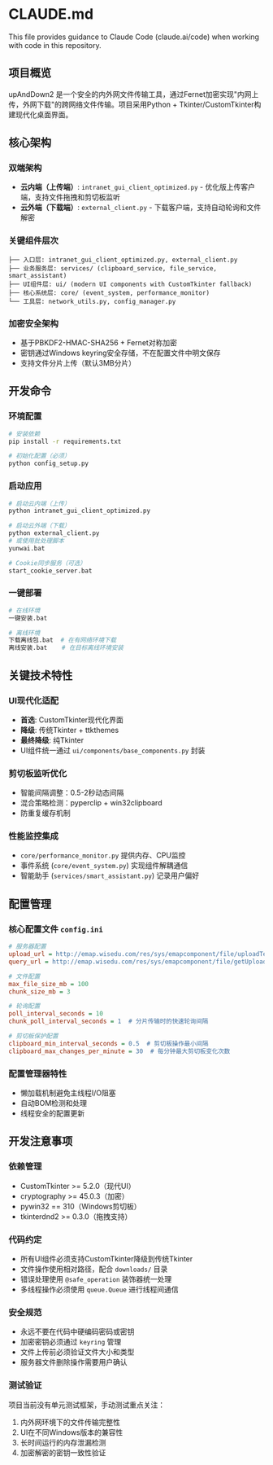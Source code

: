 # CLAUDE.md

This file provides guidance to Claude Code (claude.ai/code) when working with code in this repository.

## 项目概览

upAndDown2 是一个安全的内外网文件传输工具，通过Fernet加密实现"内网上传，外网下载"的跨网络文件传输。项目采用Python + Tkinter/CustomTkinter构建现代化桌面界面。

## 核心架构

### 双端架构
- **云内端（上传端）**: `intranet_gui_client_optimized.py` - 优化版上传客户端，支持文件拖拽和剪切板监听
- **云外端（下载端）**: `external_client.py` - 下载客户端，支持自动轮询和文件解密

### 关键组件层次
```
├── 入口层: intranet_gui_client_optimized.py, external_client.py
├── 业务服务层: services/ (clipboard_service, file_service, smart_assistant)
├── UI组件层: ui/ (modern UI components with CustomTkinter fallback)
├── 核心系统层: core/ (event_system, performance_monitor)
└── 工具层: network_utils.py, config_manager.py
```

### 加密安全架构
- 基于PBKDF2-HMAC-SHA256 + Fernet对称加密
- 密钥通过Windows keyring安全存储，不在配置文件中明文保存
- 支持文件分片上传（默认3MB分片）

## 开发命令

### 环境配置
```bash
# 安装依赖
pip install -r requirements.txt

# 初始化配置（必须）
python config_setup.py
```

### 启动应用
```bash
# 启动云内端（上传）
python intranet_gui_client_optimized.py

# 启动云外端（下载）
python external_client.py
# 或使用批处理脚本
yunwai.bat

# Cookie同步服务（可选）
start_cookie_server.bat
```

### 一键部署
```bash
# 在线环境
一键安装.bat

# 离线环境
下载离线包.bat  # 在有网络环境下载
离线安装.bat    # 在目标离线环境安装
```

## 关键技术特性

### UI现代化适配
- **首选**: CustomTkinter现代化界面
- **降级**: 传统Tkinter + ttkthemes
- **最终降级**: 纯Tkinter
- UI组件统一通过 `ui/components/base_components.py` 封装

### 剪切板监听优化
- 智能间隔调整：0.5-2秒动态间隔
- 混合策略检测：pyperclip + win32clipboard
- 防重复缓存机制

### 性能监控集成
- `core/performance_monitor.py` 提供内存、CPU监控
- 事件系统 (`core/event_system.py`) 实现组件解耦通信
- 智能助手 (`services/smart_assistant.py`) 记录用户偏好

## 配置管理

### 核心配置文件 `config.ini`
```ini
# 服务器配置
upload_url = http://emap.wisedu.com/res/sys/emapcomponent/file/uploadTempFileAsAttachment.do
query_url = http://emap.wisedu.com/res/sys/emapcomponent/file/getUploadedAttachment/fileUploadToken.do

# 文件配置
max_file_size_mb = 100
chunk_size_mb = 3

# 轮询配置
poll_interval_seconds = 10
chunk_poll_interval_seconds = 1  # 分片传输时的快速轮询间隔

# 剪切板保护配置
clipboard_min_interval_seconds = 0.5  # 剪切板操作最小间隔
clipboard_max_changes_per_minute = 30  # 每分钟最大剪切板变化次数
```

### 配置管理器特性
- 懒加载机制避免主线程I/O阻塞
- 自动BOM检测和处理
- 线程安全的配置更新

## 开发注意事项

### 依赖管理
- CustomTkinter >= 5.2.0（现代UI）
- cryptography >= 45.0.3（加密）
- pywin32 == 310（Windows剪切板）
- tkinterdnd2 >= 0.3.0（拖拽支持）

### 代码约定
- 所有UI组件必须支持CustomTkinter降级到传统Tkinter
- 文件操作使用相对路径，配合 `downloads/` 目录
- 错误处理使用 `@safe_operation` 装饰器统一处理
- 多线程操作必须使用 `queue.Queue` 进行线程间通信

### 安全规范
- 永远不要在代码中硬编码密码或密钥
- 加密密钥必须通过 `keyring` 管理
- 文件上传前必须验证文件大小和类型
- 服务器文件删除操作需要用户确认

### 测试验证
项目当前没有单元测试框架，手动测试重点关注：
1. 内外网环境下的文件传输完整性
2. UI在不同Windows版本的兼容性
3. 长时间运行的内存泄漏检测
4. 加密解密的密钥一致性验证